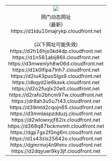 ﻿<table>
  <tr></tr>
  <tr><td colspan=2 align=center><img src="https://d1tdu10majrykp.cloudfront.net/Up/oGate.jpg" /></td></tr>
  <tr><td colspan=2 align=center>网门动态网址<br/>(最新)
<br>https://d1tdu10majrykp.cloudfront.net
<br/><br/>(以下网址可能失效)
<br>https://d2h16hjs0kd4dp.cloudfront.net
<br>https://d1n581abij86il.cloudfront.net
<br>https://d3mwenlyh8w06d.cloudfront.net
<br>https://d1k0lfipa7lnh7.cloudfront.net
<br>https://d2iu43puo5lgs9.cloudfront.net
<br>https://dkqyd2ie6kavk.cloudfront.net
<br>https://d2o2fuqlx20elt.cloudfront.net
<br>https://d2rafo2bhcm97w.cloudfront.net
<br>https://dr8ah3u5u7t43.cloudfront.net
<br>https://d39mtd2cqojn65.cloudfront.net
<br>https://d3mmlaspzdduzj.cloudfront.net
<br>https://d2wlowxyjf82ix.cloudfront.net
<br>https://d368q87bckmvmh.cloudfront.net
<br>https://dgp7gx2f0ng6m.cloudfront.net
<br>https://d1s43zis25642o.cloudfront.net
<br>https://dgmrmxj4n9hmv.cloudfront.net
<br>https://d2dqyuer9ky3jf.cloudfront.net
    </td>
  </tr>
</table>
